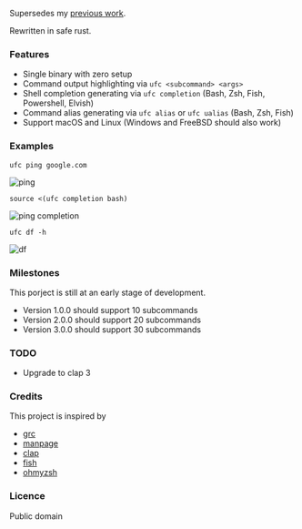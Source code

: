 Supersedes my [previous work](https://github.com/joeky888/ugc).

Rewritten in safe rust.

### Features

* Single binary with zero setup
* Command output highlighting via `ufc <subcommand> <args>`
* Shell completion generating via `ufc completion` (Bash, Zsh, Fish, Powershell, Elvish)
* Command alias generating via `ufc alias` or `ufc ualias` (Bash, Zsh, Fish)
* Support macOS and Linux (Windows and FreeBSD should also work)

### Examples

`ufc ping google.com`

![ping](https://i.imgur.com/tmjoQa0.png)

`source <(ufc completion bash)`

![ping completion](https://i.imgur.com/mlV1zuR.png)

`ufc df -h`

![df](https://i.imgur.com/0OP1hbW.png)

### Milestones

This porject is still at an early stage of development.

* Version 1.0.0 should support 10 subcommands
* Version 2.0.0 should support 20 subcommands
* Version 3.0.0 should support 30 subcommands

### TODO

* Upgrade to clap 3

### Credits

This project is inspired by

* [grc](https://github.com/garabik/grc)
* [manpage](https://en.wikipedia.org/wiki/Man_page)
* [clap](https://github.com/clap-rs/clap)
* [fish](https://github.com/fish-shell/fish-shell)
* [ohmyzsh](https://github.com/ohmyzsh/ohmyzsh)

### Licence

Public domain